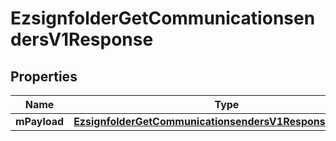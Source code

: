 
# EzsignfolderGetCommunicationsendersV1Response

## Properties
| Name | Type | Description | Notes |
| ------------ | ------------- | ------------- | ------------- |
| **mPayload** | [**EzsignfolderGetCommunicationsendersV1ResponseMPayload**](EzsignfolderGetCommunicationsendersV1ResponseMPayload.md) |  |  |



